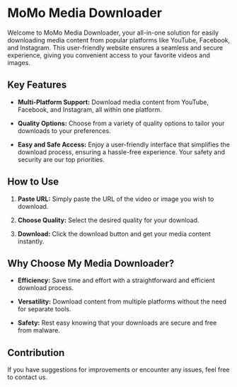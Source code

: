 # MoMo Media Downloader

Welcome to MoMo Media Downloader, your all-in-one solution for easily downloading media content from popular platforms like YouTube, Facebook, and Instagram. This user-friendly website ensures a seamless and secure experience, giving you convenient access to your favorite videos and images.

## Key Features

- **Multi-Platform Support:** Download media content from YouTube, Facebook, and Instagram, all within one platform.

- **Quality Options:** Choose from a variety of quality options to tailor your downloads to your preferences.

- **Easy and Safe Access:** Enjoy a user-friendly interface that simplifies the download process, ensuring a hassle-free experience. Your safety and security are our top priorities.

## How to Use

1. **Paste URL:** Simply paste the URL of the video or image you wish to download.

2. **Choose Quality:** Select the desired quality for your download.

3. **Download:** Click the download button and get your media content instantly.

## Why Choose My Media Downloader?

- **Efficiency:** Save time and effort with a straightforward and efficient download process.

- **Versatility:** Download content from multiple platforms without the need for separate tools.

- **Safety:** Rest easy knowing that your downloads are secure and free from malware.

## Contribution

If you have suggestions for improvements or encounter any issues, feel free to contact us.

